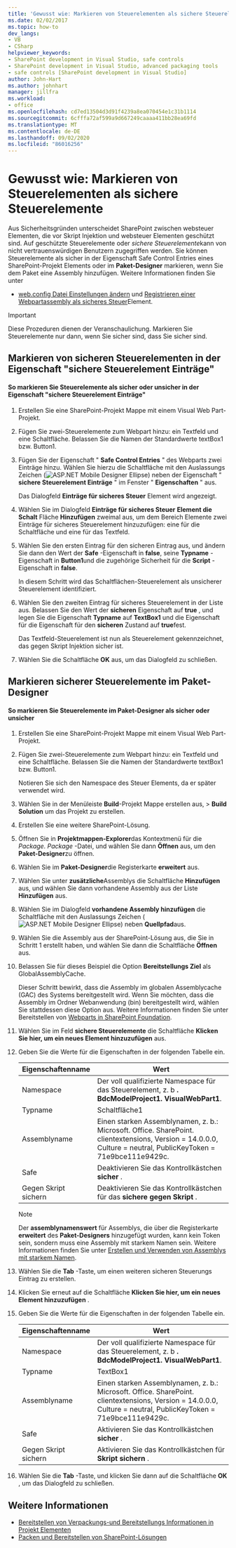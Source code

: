 ```yaml
---
title: 'Gewusst wie: Markieren von Steuerelementen als sichere Steuerelemente | Microsoft-Dokumentation'
ms.date: 02/02/2017
ms.topic: how-to
dev_langs:
- VB
- CSharp
helpviewer_keywords:
- SharePoint development in Visual Studio, safe controls
- SharePoint development in Visual Studio, advanced packaging tools
- safe controls [SharePoint development in Visual Studio]
author: John-Hart
ms.author: johnhart
manager: jillfra
ms.workload:
- office
ms.openlocfilehash: cd7ed13504d3d91f4239a8ea070454e1c31b1114
ms.sourcegitcommit: 6cfffa72af599a9d667249caaaa411bb28ea69fd
ms.translationtype: MT
ms.contentlocale: de-DE
ms.lasthandoff: 09/02/2020
ms.locfileid: "86016256"
---
```

# <a name="how-to-mark-controls-as-safe-controls"></a>Gewusst wie: Markieren von Steuerelementen als sichere Steuerelemente
  Aus Sicherheitsgründen unterscheidet SharePoint zwischen websteuer Elementen, die vor Skript Injektion und websteuer Elementen geschützt sind. Auf geschützte Steuerelemente oder *sichere Steuerelemente*kann von nicht vertrauenswürdigen Benutzern zugegriffen werden. Sie können Steuerelemente als sicher in der Eigenschaft Safe Control Entries eines SharePoint-Projekt Elements oder im **Paket-Designer** markieren, wenn Sie dem Paket eine Assembly hinzufügen. Weitere Informationen finden Sie unter

- [web.config Datei Einstellungen ändern](/previous-versions/office/developer/sharepoint-2007/bb802890(v=office.12)) und [Registrieren einer Webpartassembly als sicheres Steuer](/previous-versions/office/developer/sharepoint2003/dd587360(v=office.11))Element.

> [!IMPORTANT]
> Diese Prozeduren dienen der Veranschaulichung. Markieren Sie Steuerelemente nur dann, wenn Sie sicher sind, dass Sie sicher sind.

## <a name="marking-safe-controls-in-the-safe-control-entries-property"></a>Markieren von sicheren Steuerelementen in der Eigenschaft "sichere Steuerelement Einträge"

#### <a name="to-mark-controls-as-safe-or-unsafe-in-the-safe-control-entries-property"></a>So markieren Sie Steuerelemente als sicher oder unsicher in der Eigenschaft "sichere Steuerelement Einträge"

1. Erstellen Sie eine SharePoint-Projekt Mappe mit einem Visual Web Part-Projekt.

2. Fügen Sie zwei-Steuerelemente zum Webpart hinzu: ein Textfeld und eine Schaltfläche. Belassen Sie die Namen der Standardwerte textBox1 bzw. Button1.

3. Fügen Sie der Eigenschaft " **Safe Control Entries** " des Webparts zwei Einträge hinzu. Wählen Sie hierzu die Schaltfläche mit den Auslassungs Zeichen (![ASP.NET Mobile Designer Ellipse](../sharepoint/media/mwellipsis.gif "Auslassungszeichen im ASP.NET Mobile-Designer")) neben der Eigenschaft " **sichere Steuerelement Einträge** " im Fenster " **Eigenschaften** " aus.

     Das Dialogfeld **Einträge für sicheres Steuer** Element wird angezeigt.

4. Wählen Sie im Dialogfeld **Einträge für sicheres Steuer** **Element die Schalt** Fläche **Hinzufügen** zweimal aus, um dem Bereich Elemente zwei Einträge für sicheres Steuerelement hinzuzufügen: eine für die Schaltfläche und eine für das Textfeld.

5. Wählen Sie den ersten Eintrag für den sicheren Eintrag aus, und ändern Sie dann den Wert der **Safe** -Eigenschaft in **false**, seine **Typname** -Eigenschaft in **Button1**und die zugehörige Sicherheit für die **Script** -Eigenschaft in **false**.

     In diesem Schritt wird das Schaltflächen-Steuerelement als unsicherer Steuerelement identifiziert.

6. Wählen Sie den zweiten Eintrag für sicheres Steuerelement in der Liste aus. Belassen Sie den Wert der **sicheren** Eigenschaft auf **true** , und legen Sie die Eigenschaft **Typname** auf **TextBox1** und die Eigenschaft für die Eigenschaft für den **sicheren** Zustand auf **true**fest.

     Das Textfeld-Steuerelement ist nun als Steuerelement gekennzeichnet, das gegen Skript Injektion sicher ist.

7. Wählen Sie die Schaltfläche **OK** aus, um das Dialogfeld zu schließen.

## <a name="marking-safe-controls-in-the-package-designer"></a>Markieren sicherer Steuerelemente im Paket-Designer

#### <a name="to-mark-controls-as-safe-or-unsafe-in-the-package-designer"></a>So markieren Sie Steuerelemente im Paket-Designer als sicher oder unsicher

1. Erstellen Sie eine SharePoint-Projekt Mappe mit einem Visual Web Part-Projekt.

2. Fügen Sie zwei-Steuerelemente zum Webpart hinzu: ein Textfeld und eine Schaltfläche. Belassen Sie die Namen der Standardwerte textBox1 bzw. Button1.

     Notieren Sie sich den Namespace des Steuer Elements, da er später verwendet wird.

3. Wählen Sie in der Menüleiste **Build**-Projekt Mappe erstellen aus,  >  **Build Solution** um das Projekt zu erstellen.

4. Erstellen Sie eine weitere SharePoint-Lösung.

5. Öffnen Sie in **Projektmappen-Explorer**das Kontextmenü für die *Package. Package* -Datei, und wählen Sie dann **Öffnen** aus, um den **Paket-Designer**zu öffnen.

6. Wählen Sie im **Paket-Designer**die Registerkarte **erweitert** aus.

7. Wählen Sie unter **zusätzliche**Assemblys die Schaltfläche **Hinzufügen** aus, und wählen Sie dann vorhandene Assembly aus der Liste **Hinzufügen** aus.

8. Wählen Sie im Dialogfeld **vorhandene Assembly hinzufügen** die Schaltfläche mit den Auslassungs Zeichen (![ASP.NET Mobile Designer Ellipse](../sharepoint/media/mwellipsis.gif "Auslassungszeichen im ASP.NET Mobile-Designer")) neben **Quellpfad**aus.

9. Wählen Sie die Assembly aus der SharePoint-Lösung aus, die Sie in Schritt 1 erstellt haben, und wählen Sie dann die Schaltfläche **Öffnen** aus.

10. Belassen Sie für dieses Beispiel die Option **Bereitstellungs Ziel** als GlobalAssemblyCache.

     Dieser Schritt bewirkt, dass die Assembly im globalen Assemblycache (GAC) des Systems bereitgestellt wird. Wenn Sie möchten, dass die Assembly im Ordner Webanwendung (bin) bereitgestellt wird, wählen Sie stattdessen diese Option aus. Weitere Informationen finden Sie unter Bereitstellen von [Webparts in SharePoint Foundation](/previous-versions/office/developer/sharepoint-2010/cc768621(v=office.14)).

11. Wählen Sie im Feld **sichere Steuerelemente** die Schaltfläche **Klicken Sie hier, um ein neues Element hinzuzufügen** aus.

12. Geben Sie die Werte für die Eigenschaften in der folgenden Tabelle ein.

    |Eigenschaftenname|Wert|
    |-------------------|-----------|
    |Namespace|Der voll qualifizierte Namespace für das Steuerelement, z. b **. BdcModelProject1. VisualWebPart1**.|
    |Typname|Schaltfläche1|
    |Assemblyname|Einen starken Assemblynamen, z. b.: Microsoft. Office. SharePoint. clientextensions, Version = 14.0.0.0, Culture = neutral, PublicKeyToken = 71e9bce111e9429c.|
    |Safe|Deaktivieren Sie das Kontrollkästchen **sicher** .|
    |Gegen Skript sichern|Deaktivieren Sie das Kontrollkästchen für das **sichere gegen Skript** .|

    > [!NOTE]
    > Der **assemblynamenswert** für Assemblys, die über die Registerkarte **erweitert** des **Paket-Designers** hinzugefügt wurden, kann kein Token sein, sondern muss eine Assembly mit starkem Namen sein. Weitere Informationen finden Sie unter [Erstellen und Verwenden von Assemblys mit starkem Namen](/previous-versions/dotnet/netframework-4.0/xwb8f617(v=vs.100)).

13. Wählen Sie die **Tab** -Taste, um einen weiteren sicheren Steuerungs Eintrag zu erstellen.

14. Klicken Sie erneut auf die Schaltfläche **Klicken Sie hier, um ein neues Element hinzuzufügen** .

15. Geben Sie die Werte für die Eigenschaften in der folgenden Tabelle ein.

    |Eigenschaftenname|Wert|
    |-------------------|-----------|
    |Namespace|Der voll qualifizierte Namespace für das Steuerelement, z. b **. BdcModelProject1. VisualWebPart1**.|
    |Typname|TextBox1|
    |Assemblyname|Einen starken Assemblynamen, z. b.: Microsoft. Office. SharePoint. clientextensions, Version = 14.0.0.0, Culture = neutral, PublicKeyToken = 71e9bce111e9429c.|
    |Safe|Aktivieren Sie das Kontrollkästchen **sicher** .|
    |Gegen Skript sichern|Aktivieren Sie das Kontrollkästchen für **Skript sichern** .|

16. Wählen Sie die **Tab** -Taste, und klicken Sie dann auf die Schaltfläche **OK** , um das Dialogfeld zu schließen.

## <a name="see-also"></a>Weitere Informationen
- [Bereitstellen von Verpackungs-und Bereitstellungs Informationen in Projekt Elementen](../sharepoint/providing-packaging-and-deployment-information-in-project-items.md)
- [Packen und Bereitstellen von SharePoint-Lösungen](../sharepoint/packaging-and-deploying-sharepoint-solutions.md)
